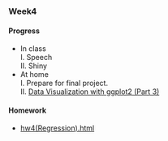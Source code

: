 ### Week4
#### Progress
* In class<br />
I. Speech     
II. Shiny      
* At home   
I. Prepare for final project.     
II. [Data Visualization with ggplot2 (Part 3)](https://bourbon0212.github.io/NTU-CS-X/Week4/Data_Visualization_with_ggplot2__Part_3_.html)     
 
#### Homework
* [hw4(Regression).html](https://bourbon0212.github.io/NTU-CS-X/Week4/Happiness___Open_Data__II_.html)
